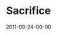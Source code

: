 ---
layout: message
category: message
series: "Everyday Friends"
title: "Sacrifice"
date: 2011-09-24-00-00
message_id: 693
sc-permalink-url: "http://soundcloud.com/crdschurch/sacrifice-1"
audio: "http://s3.amazonaws.com/crossroads-media/messages/audio/everydayfriends_03.mp3"
audio-duration: "39:33"
program: "http://s3.amazonaws.com/crossroads-media/documents/09_24-25_11Program.pdf"
description: "Brian Tome talks about the power of sacrifice in friendships."
video: "http://s3.amazonaws.com/crossroads-media/messages/video/everydayfriends_03.mp4"
video-duration: "39:38"
yt-video-id: "9K_ynxFf1Bs"
video-image: "http://s3.amazonaws.com/crossroads-media/images/everydayfriends_03_still.jpg"
tag: 
 - friends
 - friendship
 - sacrifice
 - program
 - strong-challenge
explicit: false
---
